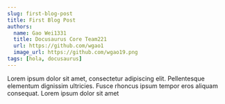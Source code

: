 ```yaml
---
slug: first-blog-post
title: First Blog Post
authors:
  name: Gao Wei1331
  title: Docusaurus Core Team221
  url: https://github.com/wgao1
  image_url: https://github.com/wgao19.png
tags: [hola, docusaurus]
---
```


Lorem ipsum dolor sit amet, consectetur adipiscing elit. Pellentesque elementum dignissim ultricies. Fusce rhoncus ipsum tempor eros aliquam consequat. Lorem ipsum dolor sit amet

